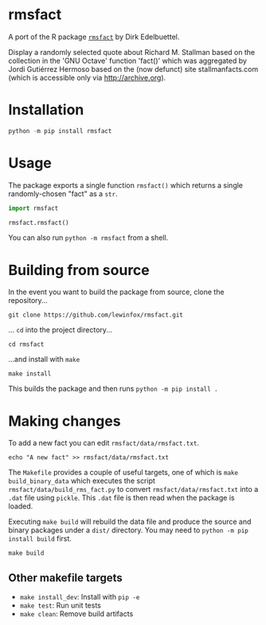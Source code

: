 # rmsfact

A port of the R package [`rmsfact`](https://cran.r-project.org/package=rmsfact) by Dirk Edelbuettel.

Display a randomly selected quote about Richard M. Stallman based on the collection in the 'GNU
Octave' function 'fact()' which was aggregated by Jordi Gutiérrez Hermoso based on the (now defunct)
site stallmanfacts.com (which is accessible only via <http://archive.org>).


# Installation

``` python
python -m pip install rmsfact
```


# Usage

The package exports a single function `rmsfact()` which returns a single randomly-chosen "fact" as
a `str`.

```python
import rmsfact

rmsfact.rmsfact()
```

You can also run `python -m rmsfact` from a shell.


# Building from source

In the event you want to build the package from source, clone the repository...

```
git clone https://github.com/lewinfox/rmsfact.git
```

... `cd` into the project directory...

```
cd rmsfact
```

...and install with `make`

```
make install
```

This builds the package and then runs `python -m pip install .`


# Making changes

To add a new fact you can edit `rmsfact/data/rmsfact.txt`.

```
echo "A new fact" >> rmsfact/data/rmsfact.txt
```

The `Makefile` provides a couple of useful targets, one of which is `make build_binary_data` which
executes the script `rmsfact/data/build_rms_fact.py` to convert `rmsfact/data/rmsfact.txt` into a
`.dat` file using `pickle`. This `.dat` file is then read when the package is loaded.

Executing `make build` will rebuild the data file and produce the source and binary packages under
a `dist/` directory. You may need to `python -m pip install build` first.

```
make build
```

## Other makefile targets

* `make install_dev`: Install with `pip -e`
* `make test`: Run unit tests
* `make clean`: Remove build artifacts
